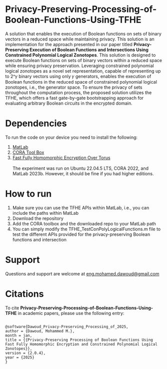 # Privacy-Preserving-Processing-of-Boolean-Functions-Using-TFHE
A solution that enables the execution of Boolean functions on sets of binary vectors in a reduced space while maintaining privacy. This solution is an implementation for the approach presented in our paper titled <b>Privacy-Preserving Execution of Boolean Functions and
Intersections Using Constrained Polynomial Logical Zonotopes</b>.
This solution is designed to execute Boolean functions on sets of binary vectors within a reduced space while ensuring privacy preservation. Leveraging constrained polynomial logical zonotopes as a novel set representation, capable of representing up to 2^𝛾 binary vectors using only 𝛾 generators, enables the execution of Boolean functions in the reduced space of constrained polynomial logical zonotopes, i.e., the generator space. To ensure the privacy of sets throughout the computation process, the proposed solution utilizes the TFHE, which offers a fast gate-by-gate bootstrapping approach for evaluating arbitrary Boolean circuits in the encrypted domain.

# Dependencies
To run the code on your device you need to install the following:
1. [MatLab](https://www.mathworks.com/products/matlab.html)
2. [CORA Tool Box](https://tumcps.github.io/CORA/)
3. [Fast Fully Homomorphic Encryption Over Torus](https://tfhe.github.io/tfhe/)
<br></br>
The experiment was run on Ubuntu 22.04.5 LTS, CORA 2022, and MatLab 2023b. However, it should be fine if you had higher editions.
# How to run
1. Make sure you can use the TFHE APIs within MatLab, i.e., you can include the paths within MatLab
3. Download the repository
4. Add the CORA toolbox and the downloaded repo to your MatLab path
5. You can simply modify the TFHE_TestConPolyLogicalFunctions.m file to test the different APIs provided for the privacy-preserving Boolean functions and intersection

# Support
Questions and support are welcome at eng.mohamed.dawoud@gmail.com

# Citations
To cite <b>Privacy-Preserving-Processing-of-Boolean-Functions-Using-TFHE</b> in academic papers, please use the following entry:

```text

@software{Dawoud_Privacy-Preserving_Processing_of_2025,
author = {Dawoud, Mohammed M.},
month = jan,
title = {{Privacy-Preserving Processing of Boolean Functions Using Fast Fully Homomorphic Encryption and Constrained Polynomial Logical Zonotopes}},
version = {2.0.4},
year = {2025}
}
```
